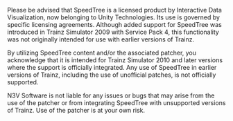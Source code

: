 Please be advised that SpeedTree is a licensed product by Interactive Data Visualization, now belonging to Unity Technologies. Its use is governed by specific licensing agreements. Although added support for SpeedTree was introduced in Trainz Simulator 2009 with Service Pack 4, this functionality was not originally intended for use with earlier versions of Trainz.

By utilizing SpeedTree content and/or the associated patcher, you acknowledge that it is intended for Trainz Simulator 2010 and later versions where the support is officially integrated. Any use of SpeedTree in earlier versions of Trainz, including the use of unofficial patches, is not officially supported.

N3V Software is not liable for any issues or bugs that may arise from the use of the patcher or from integrating SpeedTree with unsupported versions of Trainz. Use of the patcher is at your own risk.

